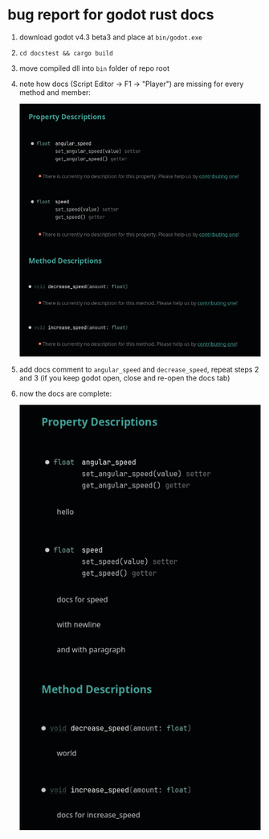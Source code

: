 # bug report for godot rust docs

1. download godot v4.3 beta3 and place at `bin/godot.exe`
2. `cd docstest && cargo build`
3. move compiled dll into `bin` folder of repo root
4. note how docs (Script Editor -> F1 -> "Player") are missing for every method and member:

   ![](./before.png)
   
5. add docs comment to `angular_speed` and `decrease_speed`, repeat steps 2 and 3 (if you keep godot open, close and re-open the docs tab)
6. now the docs are complete:

   ![](./after.png)

